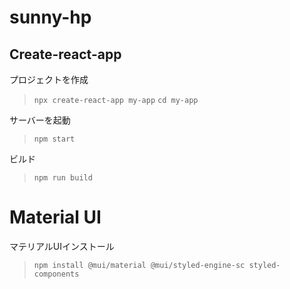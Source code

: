 # sunny-hp

## Create-react-app

プロジェクトを作成
> `npx create-react-app my-app`
> `cd my-app`  

サーバーを起動
> `npm start`

ビルド
> `npm run build`

# Material UI

マテリアルUIインストール
>`npm install @mui/material @mui/styled-engine-sc styled-components` 

